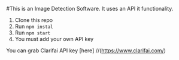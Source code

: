 #This is an Image Detection Software.
It uses an API it functionality.

1. Clone this repo
2. Run `npm instal`
3. Run `npm start`
4. You must add your own API key 

You can grab Clarifai API key [here] 
//(https://www.clarifai.com/)
